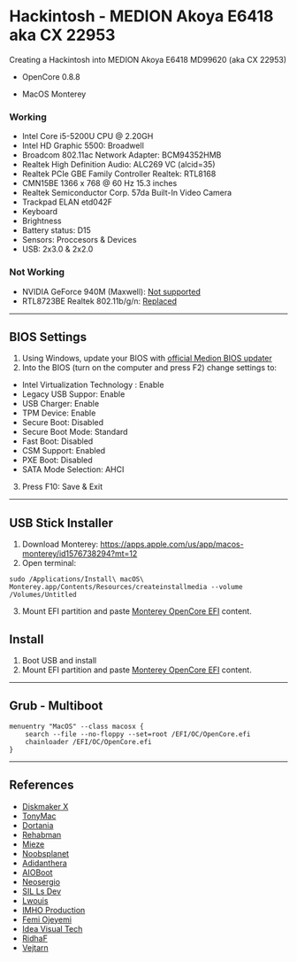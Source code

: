 # Hackintosh - MEDION Akoya E6418 aka CX 22953
Creating a Hackintosh into MEDION Akoya E6418 MD99620 (aka CX 22953)

- OpenCore 0.8.8
* MacOS Monterey

### Working
- Intel Core i5-5200U CPU @ 2.20GH
- Intel HD Graphic 5500: Broadwell
- Broadcom 802.11ac Network Adapter: BCM94352HMB
- Realtek High Definition Audio: ALC269 VC (alcid=35)
- Realtek PCIe GBE Family Controller Realtek: RTL8168
- CMN15BE 1366 x 768 @ 60 Hz 15.3 inches
- Realtek Semiconductor Corp. 57da Built-In Video Camera
- Trackpad ELAN etd042F
- Keyboard
- Brightness
- Battery status: D15 
- Sensors:  Proccesors & Devices
- USB: 2x3.0 & 2x2.0


### Not Working
- NVIDIA GeForce 940M (Maxwell): [Not supported](https://dortania.github.io/GPU-Buyers-Guide/modern-gpus/nvidia-gpu.html#native-nvidia-gpus)
- RTL8723BE Realtek 802.11b/g/n: [Replaced](https://dortania.github.io/Wireless-Buyers-Guide/unsupported.html#supported-chipsets)

---


## BIOS Settings
1. Using Windows, update your BIOS with [official Medion BIOS updater](http://www1.medion.de/downloads/index.pl?op=detail&id=15384&type=treiber&lang=uk)
2. Into the BIOS (turn on the computer and press F2) change settings to:
* Intel Virtualization Technology : Enable
* Legacy USB Suppor: Enable
* USB Charger: Enable
* TPM Device: Enable
* Secure Boot: Disabled
* Secure Boot Mode: Standard
* Fast Boot: Disabled
* CSM Support: Enabled
* PXE Boot: Disabled
* SATA Mode Selection: AHCI
3. Press F10: Save & Exit

---

## USB Stick Installer 
1. Download Monterey: https://apps.apple.com/us/app/macos-monterey/id1576738294?mt=12
2. Open terminal:
```
sudo /Applications/Install\ macOS\ Monterey.app/Contents/Resources/createinstallmedia --volume /Volumes/Untitled
```
3. Mount EFI partition and paste [Monterey OpenCore EFI](https://github.com/lucasgabmoreno/Hackintosh-MEDION-Akoya-E6418-CX-22953/tree/main/Monterey%20OpenCore%20EFI) content.

## Install
1. Boot USB and install
2. Mount EFI partition and paste [Monterey OpenCore EFI](https://github.com/lucasgabmoreno/Hackintosh-MEDION-Akoya-E6418-CX-22953/tree/main/Monterey%20OpenCore%20EFI) content.


---

## Grub - Multiboot
```
menuentry "MacOS" --class macosx {
	search --file --no-floppy --set=root /EFI/OC/OpenCore.efi
	chainloader /EFI/OC/OpenCore.efi
}
```
---


## References
* [Diskmaker X](https://diskmakerx.com/download/)
* [TonyMac](https://www.tonymacx86.com/resources/categories/tonymacx86-downloads.3/)
* [Dortania](https://dortania.github.io/)
* [Rehabman](https://github.com/RehabMan)
* [Mieze](https://github.com/Mieze/RTL8111_driver_for_OS_X)
* [Noobsplanet](https://noobsplanet.com)
* [Adidanthera](https://github.com/acidanthera)
* [AIOBoot](https://www.aioboot.com)
* [Neosergio](https://github.com/neosergio)
* [SIL Ls Dev](https://github.com/sillsdev)
* [Lwouis](https://github.com/lwouis)
* [IMHO Production](https://www.youtube.com/watch?v=jvuIpX2MUCk)
* [Femi Ojeyemi](https://youtu.be/ZC0NHWc8ibE)
* [Idea Visual Tech](https://youtu.be/iPX3oiBJZZc)
* [RidhaF](https://github.com/RidhaAF/Hackintosh-Asus-A455LB)
* [Vejtarn](https://github.com/Vejtarn/Hackintosh-Asus-X555LJ-Monterey)
